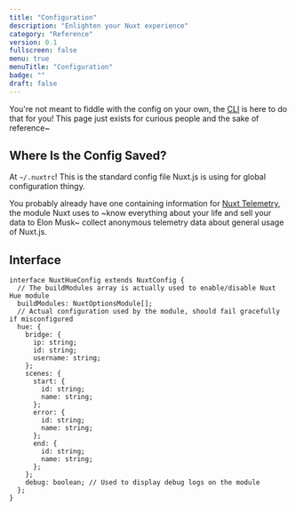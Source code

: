 ```yaml
---
title: "Configuration"
description: "Enlighten your Nuxt experience"
category: "Reference"
version: 0.1
fullscreen: false
menu: true
menuTitle: "Configuration"
badge: ""
draft: false
---
```


You're not meant to fiddle with the config on your own, the [CLI](/reference/cli) is here to do that for you! This page just exists for curious people and the sake of reference~

## Where Is the Config Saved?

At `~/.nuxtrc`! This is the standard config file Nuxt.js is using for global configuration thingy.

You probably already have one containing information for [Nuxt Telemetry](https://github.com/nuxt/telemetry), the module Nuxt uses to ~know everything about your life and sell your data to Elon Musk~ collect anonymous telemetry data about general usage of Nuxt.js.

## Interface

<style>
  code .token.builtin {
    color: #bef264;
  }
</style>

```typescript[~/.nuxtrc]
interface NuxtHueConfig extends NuxtConfig {
  // The buildModules array is actually used to enable/disable Nuxt Hue module
  buildModules: NuxtOptionsModule[];
  // Actual configuration used by the module, should fail gracefully if misconfigured
  hue: {
    bridge: {
      ip: string;
      id: string;
      username: string;
    };
    scenes: {
      start: {
        id: string;
        name: string;
      };
      error: {
        id: string;
        name: string;
      };
      end: {
        id: string;
        name: string;
      };
    };
    debug: boolean; // Used to display debug logs on the module
  };
}
```
